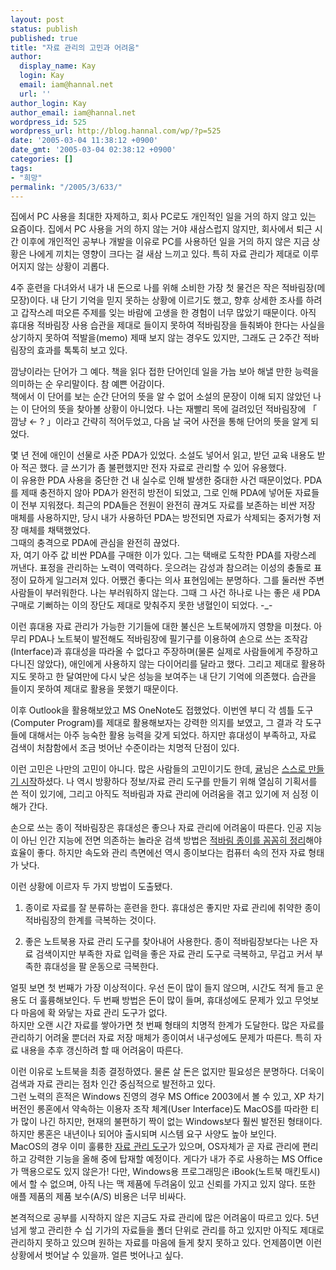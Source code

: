 ```yaml
---
layout: post
status: publish
published: true
title: "자료 관리의 고민과 어려움"
author:
  display_name: Kay
  login: Kay
  email: iam@hannal.net
  url: ''
author_login: Kay
author_email: iam@hannal.net
wordpress_id: 525
wordpress_url: http://blog.hannal.com/wp/?p=525
date: '2005-03-04 11:38:12 +0900'
date_gmt: '2005-03-04 02:38:12 +0900'
categories: []
tags:
- "희망"
permalink: "/2005/3/633/"
---
```

<p>집에서 PC 사용을 최대한 자제하고, 회사 PC로도 개인적인 일을 거의 하지 않고 있는 요즘이다. 집에서 PC 사용을 거의 하지 않는 거야 새삼스럽지 않지만, 회사에서 퇴근 시간 이후에 개인적인 공부나 개발을 이유로 PC를 사용하던 일을 거의 하지 않은 지금 상황은 나에게 끼치는 영향이 크다는 걸 새삼 느끼고 있다. 특히 자료 관리가 제대로 이루어지지 않는 상황이 괴롭다.</p>
<p>4주 훈련을 다녀와서 내가 내 돈으로 나를 위해 소비한 가장 첫 물건은 작은 적바림장(메모장)이다. 내 단기 기억을 믿지 못하는 상황에 이르기도 했고, 향후 상세한 조사를 하려고 갑작스레 떠오른 주제를 잊는 바람에 고생을 한 경험이 너무 많았기 때문이다. 아직 휴대용 적바림장 사용 습관을 제대로 들이지 못하여 적바림장을 들춰봐야 한다는 사실을 상기하지 못하여 적발을(memo) 제때 보지 않는 경우도 있지만, 그래도 근 2주간 적바림장의 효과를 톡톡히 보고 있다.</p>
<p>깜냥이라는 단어가 그 예다. 책을 읽다 접한 단어인데 일을 가늠 보아 해낼 만한 능력을 의미하는 순 우리말이다. 참 예쁜 어감이다.<br />
책에서 이 단어를 보는 순간 단어의 뜻을 알 수 없어 소설의 문장이 이해 되지 않았던 나는 이 단어의 뜻을 찾아볼 상황이 아니었다. 나는 재빨리 목에 걸려있던 적바림장에 「 깜냥 ← ? 」이라고 간략히 적어두었고, 다음 날 국어 사전을 통해 단어의 뜻을 알게 되었다.</p>
<p>몇 년 전에 애인이 선물로 사준 PDA가 있었다. 소설도 넣어서 읽고, 받던 교육 내용도 받아 적곤 했다. 글 쓰기가 좀 불편했지만 전자 자료로 관리할 수 있어 유용했다.<br />
이 유용한 PDA 사용을 중단한 건 내 실수로 인해 발생한 중대한 사건 때문이었다. PDA를 제때 충전하지 않아 PDA가 완전히 방전이 되었고, 그로 인해 PDA에 넣어둔 자료들이 전부 지워졌다. 최근의 PDA들은 전원이 완전히 끊겨도 자료를 보존하는 비싼 저장 매체를 사용하지만, 당시 내가 사용하던 PDA는 방전되면 자료가 삭제되는 중저가형 저장 매체를 채택했었다.<br />
그때의 충격으로 PDA에 관심을 완전히 끊었다.<br />
자, 여기 아주 값 비싼 PDA를 구매한 이가 있다. 그는 택배로 도착한 PDA를 자랑스레 꺼낸다. 표정을 관리하는 노력이 역력하다. 웃으려는 감성과 참으려는 이성의 충돌로 표정이 묘하게 일그러져 있다. 어쨌건 좋다는 의사 표현임에는 분명하다. 그를 둘러싼 주변 사람들이 부러워한다. 나는 부러워하지 않는다. 그때 그 사건 하나로 나는 좋은 새 PDA 구매로 기뻐하는 이의 장단도 제대로 맞춰주지 못한 냉혈인이 되었다. -_-</p>
<p>이런 휴대용 자료 관리가 가능한 기기들에 대한 불신은 노트북에까지 영향을 미쳤다. 아무리 PDA나 노트북이 발전해도 적바림장에 필기구를 이용하여 손으로 쓰는 조작감(Interface)과 휴대성을 따라올 수 없다고 주장하며(물론 실제로 사람들에게 주장하고 다니진 않았다), 애인에게 사용하지 않는 다이어리를 달라고 했다. 그리고 제대로 활용하지도 못하고 한 달여만에 다시 낮은 성능을 보여주는 내 단기 기억에 의존했다. 습관을 들이지 못하여 제대로 활용을 못했기 때문이다.</p>
<p>이후 Outlook을 활용해보았고 MS OneNote도 접했었다. 이번엔 부디 각 셈틀 도구(Computer Program)를 제대로 활용해보자는 강력한 의지를 보였고, 그 결과 각 도구들에 대해서는 아주 능숙한 활용 능력을 갖게 되었다. 하지만 휴대성이 부족하고, 자료 검색이 처참함에서 조금 벗어난 수준이라는 치명적 단점이 있다.</p>
<p>이런 고민은 나만의 고민이 아니다. 많은 사람들의 고민이기도 한데, <a href="http://www.mentalese.net/blog/index.php">귤</a>님은 <a href="http://www.mentalese.net/blog/index.php?pl=239">스스로 만들기 시작</a>하셨다. 나 역시 방황하다 정보/자료 관리 도구를 만들기 위해 열심히 기획서를 쓴 적이 있기에, 그리고 아직도 적바림과 자료 관리에 어려움을 겪고 있기에 저 심정 이해가 간다.</p>
<p>손으로 쓰는 종이 적바림장은 휴대성은 좋으나 자료 관리에 어려움이 따른다. 인공 지능이 아닌 인간 지능에 전면 의존하는 놀라운 검색 방법은 <a href="http://www.mentalese.net/blog/index.php?pl=221">적바림 종이를 꼼꼼히 정리</a>해야 효율이 좋다. 하지만 속도와 관리 측면에선 역시 종이보다는 컴퓨터 속의 전자 자료 형태가 낫다.</p>
<p>이런 상황에 이르자 두 가지 방법이 도출됐다.
<ol>
<li />종이로 자료를 잘 분류하는 훈련을 한다. 휴대성은 좋지만 자료 관리에 취약한 종이 적바림장의 한계를 극복하는 것이다.</p>
<li />좋은 노트북용 자료 관리 도구를 찾아내어 사용한다. 종이 적바림장보다는 나은 자료 검색이지만 부족한 자료 입력을 좋은 자료 관리 도구로 극복하고, 무겁고 커서 부족한 휴대성을 팔 운동으로 극복한다.</ol>
<p>얼핏 보면 첫 번째가 가장 이상적이다. 우선 돈이 많이 들지 않으며, 시간도 적게 들고 운용도 더 훌륭해보인다. 두 번째 방법은 돈이 많이 들며, 휴대성에도 문제가 있고 무엇보다 마음에 확 와닿는 자료 관리 도구가 없다.<br />
하지만 오랜 시간 자료를 쌓아가면 첫 번째 형태의 치명적 한계가 도달한다. 많은 자료를 관리하기 어려울 뿐더러 자료 저장 매체가 종이여서 내구성에도 문제가 따른다. 특히 자료 내용을 추후 갱신하려 할 때 어려움이 따른다.</p>
<p>이런 이유로 노트북을 최종 결정하였다. 물론 살 돈은 없지만 필요성은 분명하다. 더욱이 검색과 자료 관리는 점차 인간 중심적으로 발전하고 있다.<br />
그런 노력의 흔적은 Windows 진영의 경우 MS Office 2003에서 볼 수 있고, XP 차기 버전인 롱혼에서 약속하는 이용자 조작 체계(User Interface)도 MacOS를 따라한 티가 많이 나긴 하지만, 현재의 불편하기 짝이 없는 Windows보다 훨씬 발전된 형태이다. 하지만 롱혼은 내년이나 되어야 출시되며 시스템 요구 사양도 높아 보인다.<br />
MacOS의 경우 이미 훌륭한 <a href="http://www.mentalese.net/blog/index.php?pl=204">자료 관리 도구</a>가 있으며, OS자체가 곧 자료 관리에 편리하고 강력한 기능을 올해 중에 탑재할 예정이다. 게다가 내가 주로 사용하는 MS Office가 맥용으로도 있지 않은가! 다만, Windows용 프로그래밍은 iBook(노트북 매킨토시)에서 할 수 없으며, 아직 나는 맥 제품에 두려움이 있고 신뢰를 가지고 있지 않다. 또한 애플 제품의 제품 보수(A/S) 비용은 너무 비싸다.</p>
<p>본격적으로 공부를 시작하지 않은 지금도 자료 관리에 많은 어려움이 따르고 있다. 5년 넘게 쌓고 관리한 수 십 기가의 자료들을 폴더 단위로 관리를 하고 있지만 아직도 제대로 관리하지 못하고 있으며 원하는 자료를 마음에 들게 찾지 못하고 있다. 언제쯤이면 이런 상황에서 벗어날 수 있을까. 얼른 벗어나고 싶다.</p>
